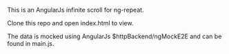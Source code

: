 This is an AngularJs infinite scroll for ng-repeat.

Clone this repo and open index.html to view.

The data is mocked using AngularJs $httpBackend/ngMockE2E and can be found in main.js.
